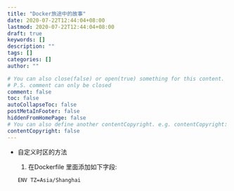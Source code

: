 ```yaml
---
title: "Docker旅途中的故事"
date: 2020-07-22T12:44:04+08:00
lastmod: 2020-07-22T12:44:04+08:00
draft: true
keywords: []
description: ""
tags: []
categories: []
author: ""

# You can also close(false) or open(true) something for this content.
# P.S. comment can only be closed
comment: false
toc: false
autoCollapseToc: false
postMetaInFooter: false
hiddenFromHomePage: false
# You can also define another contentCopyright. e.g. contentCopyright: "This is another copyright."
contentCopyright: false
---
```

<!--more-->
- 自定义时区的方法

    1. 在Dockerfile 里面添加如下字段: 
    
    ```shell
    ENV TZ=Asia/Shanghai
    ```